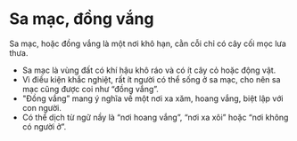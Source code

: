# Sa mạc, đồng vắng

Sa mạc, hoặc đồng vắng là một nơi khô hạn, cằn cỗi chỉ có cây cối mọc lưa thưa.
- Sa mạc là vùng đất có khí hậu khô ráo và có ít cây cỏ hoặc động vật.
- Vì điều kiện khắc nghiệt, rất ít người có thể sống ở sa mạc, cho nên sa mạc cũng được coi như “đồng vắng”.
- "Đồng vắng” mang ý nghĩa về một nơi xa xăm, hoang vắng, biệt lập với con người.
- Có thể dịch từ ngữ nầy là “nơi hoang vắng”, “nơi xa xôi” hoặc “nơi không có người ở”.

